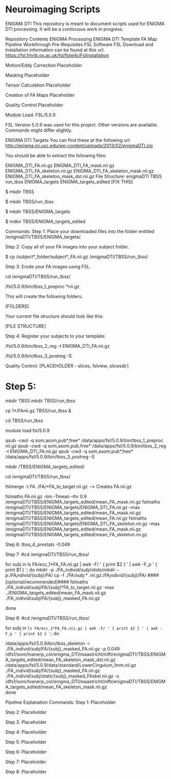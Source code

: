 # Neuroimaging Scripts

ENIGMA DTI
This repository is meant to document scripts used for ENIGMA DTI processing. It will be a continuous work in progress.

Repository Contents
ENIGMA Processing
ENIGMA DTI Template FA Map
Pipeline Workthrough
Pre-Requisites
FSL Software
FSL Download and Installation information can be found at this url: https://fsl.fmrib.ox.ac.uk/fsl/fslwiki/FslInstallation

Motion/Eddy Correction
Placeholder

Masking
Placeholder

Tensor Calculation
Placeholder

Creation of FA Maps
Placeholder

Quality Control
Placeholder

Module Load:
FSL/5.0.9

FSL Version 5.0.9 was used for this project. Other versions are available. Commands might differ slightly.

ENIGMA DTI Targets
You can find these at the following url: http://enigma.ini.usc.edu/wp-content/uploads/2013/02/enigmaDTI.zip

You should be able to extract the following files:

ENIGMA_DTI_FA.nii.gz
ENIGMA_DTI_FA_mask.nii.gz
ENIGMA_DTI_FA_skeleton.nii.gz
ENIGMA_DTI_FA_skeleton_mask.nii.gz
ENIGMA_DTI_FA_skeleton_mask_dst.nii.gz
File Structure:
enigmaDTI TBSS run_tbss ENIGMA_targets ENIGMA_targets_edited [FIX THIS]

$ mkdir TBSS

$ mkdir TBSS/run_tbss

$ mkdir TBSS/ENIGMA_targets

$ mdkir TBSS/ENIGMA_targets_edited

Commands:
Step 1:
Place your downloaded files into the folder entitled /enigmaDTI/TBSS/ENIGMA_targets/.

Step 2:
Copy all of your FA images into your subject folder.

$ cp /subject*_folder/subject*_FA.nii.gz /enigmaDTI/TBSS/run_tbss/

Step 3:
Erode your FA images using FSL.

cd /enigmaDTI/TBSS/run_tbss/

/fsl/5.0.9/bin/tbss_1_preproc *nii.gz

This will create the following folders:

[FOLDERS]

Your current file structure should look like this:

[FILE STRUCTURE]

Step 4:
Register your subjects to your template:

/fsl/5.0.9/bin/tbss_2_reg -t ENIGMA_DTI_FA.nii.gz

/fsl/5.0.9/bin/tbss_3_postreg -S

Quality Control:
[PLACEHOLDER - slices, fslview, slicesdir]

Step 5:
=============================================================

mkdir TBSS mkdir TBSS/run_tbss

cp 1*/FAnii.gz TBSS/run_tbss &

cd TBSS/run_tbss

module load fsl/5.0.9

qsub -cwd -q som,asom,pub*,free* /data/apps/fsl/5.0.9/bin/tbss_1_preproc nii.gz qsub -cwd -q som,asom,pub,free* /data/apps/fsl/5.0.9/bin/tbss_2_reg -t ENIGMA_DTI_FA.nii.gz qsub -cwd -q som,asom,pub*,free* /data/apps/fsl/5.0.9/bin/tbss_3_postreg -S

mkdir /TBSS/ENIGMA_targets_edited/

cd /enigmaDTI/TBSS/run_tbss/

fslmerge -t FA ./FA/*FA_to_target.nii.gz --> Creates FA.nii.gz

fslmaths FA.nii.gz -bin -Tmean –thr 0.9 /enigmaDTI/TBSS/ENIGMA_targets_edited/mean_FA_mask.nii.gz fslmaths /enigmaDTI/TBSS/ENIGMA_targets/ENIGMA_DTI_FA.nii.gz –mas /enigmaDTI/TBSS/ENIGMA_targets_edited/mean_FA_mask.nii.gz /enigmaDTI/TBSS/ENIGMA_targets_edited/mean_FA.nii.gz fslmaths /enigmaDTI/TBSS/ENIGMA_targets/ENIGMA_DTI_FA_skeleton.nii.gz –mas /enigmaDTI/TBSS/ENIGMA_targets_edited/mean_FA_mask.nii.gz /enigmaDTI/TBSS/ENIGMA_targets_edited/mean_FA_skeleton.nii.gz

Step 6:
tbss_4_prestats -0.049

Step 7:
#cd /enigmaDTI/TBSS/run_tbss/

for subj in ls FA/ecc_1*FA_FA.nii.gz | awk -F/ ' { print $2 } ' | awk -F_p ' { print $1 } '; do mkdir -p ./FA_individ/${subj}/stats/ mkdir -p ./FA_individ/${subj}/FA/ cp -f ./FA/${subj}*.nii.gz ./FA_individ/${subj}/FA/ ####[optional/recommended]#### fslmaths ./FA_individ/${subj}/FA/${subj}*FA_to_target.nii.gz -mas ../ENIGMA_targets_edited/mean_FA_mask.nii.gz ./FA_individ/${subj}/FA/${subj}_masked_FA.nii.gz

done

Step 8:
#cd /enigmaDTI/TBSS/run_tbss/

for subj in ``ls FA/ecc_1*FA_FA.nii.gz | awk -F/ ' { print $2 } ' | awk -F_p ' { print $1 } '``; do

/data/apps/fsl/5.0.9/bin/tbss_skeleton -i ./FA_individ/${subj}/FA/${subj}_masked_FA.nii.gz -p 0.049 /dfs1/som/tvanerp_col/enigma_DTI/maastricht/nifti/enigmaDTI/TBSS/ENIGMA_targets_edited/mean_FA_skeleton_mask_dst.nii.gz /data/apps/fsl/5.0.9/data/standard/LowerCingulum_1mm.nii.gz ./FA_individ/${subj}/FA/${subj}_masked_FA.nii.gz ./FA_individ/${subj}/stats/${subj}_masked_FAskel.nii.gz -s /dfs1/som/tvanerp_col/enigma_DTI/maastricht/nifti/enigmaDTI/TBSS/ENIGMA_targets_edited/mean_FA_skeleton_mask.nii.gz    
done

Pipeline Explanation
Commands:
Step 1:
Placeholder

Step 2:
Placeholder

Step 3:
Placeholder

Step 4:
Placeholder

Step 5:
Placeholder

Step 6:
Placeholder

Step 7:
Placeholder

Step 8:
Placeholder

